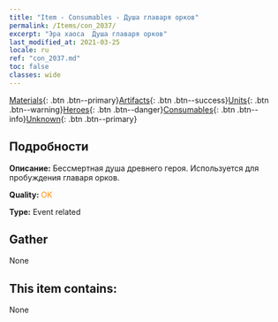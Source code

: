 ```yaml
---
title: "Item - Consumables - Душа главаря орков"
permalink: /Items/con_2037/
excerpt: "Эра хаоса  Душа главаря орков"
last_modified_at: 2021-03-25
locale: ru
ref: "con_2037.md"
toc: false
classes: wide
---
```

 [Materials](/ru/Items/){: .btn .btn--primary}[Artifacts](/ru/Items/Artifacts/){: .btn .btn--success}[Units](/ru/Items/Units/){: .btn .btn--warning}[Heroes](/ru/Items/Heroes/){: .btn .btn--danger}[Consumables](/ru/Items/Consumables/){: .btn .btn--info}[Unknown](/ru/Items/Unknown/){: .btn .btn--primary}

## Подробности
 **Описание:** Бессмертная душа древнего героя. Используется для пробуждения главаря орков.

 **Quality:** <span style="color: #FF8C00">OK</span>

 **Type:** Event related

## Gather

  None

## This item contains:

  None

